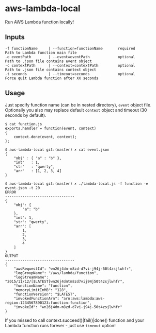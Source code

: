 # aws-lambda-local
Run AWS Lambda function locally!

## Inputs
```
-f functionName     | --function=functionName       required       Path to Lambda function main file
-e eventPath        | --event=eventPath             optional       Path to .json file contains event object
-c contextPath      | --context=contextPath         optional       Path to .json file contains context object
-t seconds          | --timeout=seconds             optional       Force quit Lambda function after XX seconds
```

## Usage
Just specify function name (can be in nested directory), `event` object file.
Optionally you also may replace default `context` object and timeout (30 seconds by default).
```
$ cat function.js
exports.handler = function(event, context)
{
    context.done(event, context);
};

$ aws-lambda-local git:(master) ✗ cat event.json
{
    "obj" : { "a" : "b" },
    "int"   : 1,
    "str"   : "qwerty",
    "arr"   : [1, 2, 3, 4]
}

$ aws-lambda-local git:(master) ✗ ./lambda-local.js -f function -e event.json -t 20
ERROR
--------------------------------
{
    "obj": {
        "a": "b"
    },
    "int": 1,
    "str": "qwerty",
    "arr": [
        1,
        2,
        3,
        4
    ]
}
OUTPUT
--------------------------------
{
    "awsRequestId": "wn26j4dm-m8zd-d7vi-j94j-50t4zsjlwhfr",
    "logGroupName": "/aws/lambda/function",
    "logStreamName": "2015/11/12/[$LATEST]wn26j4dmtm8zd7vij94j50t4zsjlwhfr",
    "functionName": "function",
    "memoryLimitInMB": "128",
    "functionVersion": "$LATEST",
    "invokedFunctionArn": "arn:aws:lambda:aws-region:1234567890123:function:function",
    "invokeId": "wn26j4dm-m8zd-d7vi-j94j-50t4zsjlwhfr"
}
```

If you missed to call context.succeed()|fail()|done() function and your Lambda function runs forever - just use `timeout` option!
